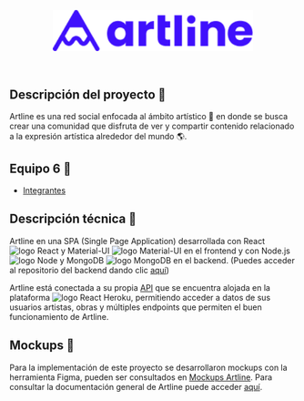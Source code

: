 <p align="center"><img src="https://github.com/miuclara91/artline-react/blob/master/src/assets/coloredLogo.png" alt="Logo artline" width="70%"></p>
<br>

## Descripción del proyecto :thought_balloon: 
Artline es una red social enfocada al ámbito artístico :art: en donde se busca crear una comunidad que disfruta de ver y compartir contenido relacionado a la expresión artística alrededor del mundo :earth_americas:.

## Equipo 6 :wave:
- [Integrantes](https://github.com/miuclara91/artline-react/wiki/Home)

## Descripción técnica :wrench:
Artline en una SPA (Single Page Application) desarrollada con React <img src="https://upload.wikimedia.org/wikipedia/commons/4/47/React.svg" alt="logo React" height="15px"> y Material-UI <img src="https://mui.com/static/logo.png" alt="logo Material-UI" height="15px"> en el frontend y con Node.js<img src="https://nodejs.org/static/images/logo.svg" alt="logo Node" height="25px"> y MongoDB <img src="https://webimages.mongodb.com/_com_assets/cms/kuyjf3vea2hg34taa-horizontal_default_slate_blue.svg?auto=format%252Ccompress" alt="logo MongoDB" height="20px"> en el backend. (Puedes acceder al repositorio del backend dando clic [aquí](https://github.com/14030598/Artline-API))

Artline está conectada a su propia [API](https://artline-team10.herokuapp.com/artline) que se encuentra alojada en la plataforma <img src="https://iconape.com/wp-content/files/xn/371066/svg/371066.svg" alt="logo React" height="15px"> Heroku, permitiendo acceder a datos de sus usuarios artistas, obras y múltiples endpoints que permiten el buen funcionamiento de Artline.

## Mockups :newspaper:
Para la implementación de este proyecto se desarrollaron mockups con la herramienta Figma, pueden ser consultados en [Mockups Artline](https://www.figma.com/file/BEm1hFyzY2Pi6PwsH1ubYW/Untitled?node-id=0%3A1). 
Para consultar la documentación general de Artline puede acceder [aquí](https://www.behance.net/gallery/126576155/Case-study-Artline). 

